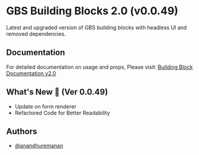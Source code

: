 # GBS Building Blocks 2.0 (v0.0.49)

Latest and upgraded version of GBS building blocks with headless UI and removed dependencies.

## Documentation

For detailed documentation on usage and props, Please visit: [Building Block Documentation v2.0](https://blackmax-designs.gitbook.io/building-block-v2.0)

## What's New 🎉 (Ver 0.0.49)

- Update on form renderer
- Refactored Code for Better Readability

## Authors

- [@anandhuremanan](https://www.github.com/anandhuremanan)
